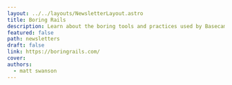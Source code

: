 ```yaml
---
layout: ../../layouts/NewsletterLayout.astro
title: Boring Rails
description: Learn about the boring tools and practices used by Basecamp, GitHub, and Shopify to keep you as happy and productive as the day you typed rails new
featured: false
path: newsletters
draft: false
link: https://boringrails.com/
cover: 
authors:
  - matt swanson
---
```

